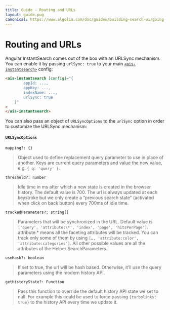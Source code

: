 ```yaml
---
title: Guide - Routing and URLs
layout: guide.pug
canonical: https://www.algolia.com/doc/guides/building-search-ui/going-further/routing-urls/angular/
---
```


# Routing and URLs

Angular InstantSearch comes out of the box with an URLSync mechanism. You can enable it by passing `urlSync: true` to your main [`<ais-instantsearch>`](widgets/instantsearch.html) config:


```html
<ais-instantsearch [config]="{
        appId: ...,
        appKey: ...,
        indexName: ...,
        urlSync: true
    }"
>
</ais-instantsearch>
```

You can also pass an object of `URLSyncOptions` to the `urlSync` option in order to customize the URLSync mechanism:

#### `URLSyncOptions`

`mapping?: {}`
> Object used to define replacement query parameter to use in place of another. Keys are current query parameters and value the new value, e.g. `{ q: 'query' }`.

`threshold?: number`
> Idle time in ms after which a new state is created in the browser history. The default value is 700. The url is always updated at each keystroke but we only create a “previous search state” (activated when click on back button) every 700ms of idle time.

`trackedParameters?: string[]`
> Parameters that will be synchronized in the URL.
> Default value is `['query', 'attribute:\*', 'index', 'page', 'hitsPerPage']`. attribute:* means all the faceting attributes will be tracked. You can track only some of them by using `[…, 'attribute:color', 'attribute:categories']`. All other possible values are all the attributes of the Helper SearchParameters.

`useHash?: boolean`
> If set to true, the url will be hash based. Otherwise, it’ll use the query parameters using the modern history API.

`getHistoryState?: Function`
> Pass this function to override the default history API state we set to null. For example this could be used to force passing `{turbolinks: true}` to the history API every time we update it.
